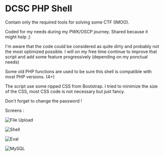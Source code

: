 # DCSC PHP Shell

Contain only the required tools for solving some CTF (IMOO).

Coded for my needs during my PWK/OSCP journey. Shared because it might help ;)

I'm aware that the code could be considered as quite dirty and probably not the most optimized possible. 
I will on my free time continue to improve that script and add some feature progressively (depending on my ponctual needs)

Some old PHP functions are used to be sure this shell is compatible with most PHP versions. (4+)

The script use some ripped CSS from Bootstrap. I tried to minimize the size of the CSS, most CSS code is not necessary but just
fancy. 

Don't forget to change the password ! 

Screens :

![File Upload](https://i.ibb.co/MPnjJVL/Screenshot-2019-10-15-at-16-34-01.png)

![Shell](https://i.ibb.co/wyZ6HN7/Screenshot-2019-10-15-at-16-34-22.png)

![Eval](https://i.ibb.co/9pwrmwX/Screenshot-2019-10-15-at-16-34-38.png)

![MySQL](https://i.ibb.co/DKkj1BH/Screenshot-2019-10-15-at-16-35-01.png)
